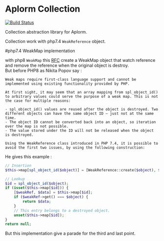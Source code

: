 
# Aplorm Collection

[![Build Status](https://travis-ci.com/aplorm/collection.svg?branch=master)](https://travis-ci.com/aplorm/collection)

Collection abstraction library for Aplorm.

Collection work with php7.4 `WeakReference` object.

#php7.4 WeakMap implementation

with php8 `WeakMap` this [RFC](https://wiki.php.net/rfc/weak_maps) create a WeakMap object that watch reference and remove the reference
when the original object is destroy.<br />
But before PHP8 as Nikita Popov say :

```
Weak maps require first-class language support and cannot be implemented using existing functionality provided by PHP.

At first sight, it may seem that an array mapping from spl_object_id() to arbitrary values could serve the purpose of a weak map. This is not the case for multiple reasons:

- spl_object_id() values are reused after the object is destroyed. Two different objects can have the same object ID – just not at the same time.
- The object ID cannot be converted back into an object, so iteration over the map is not possible.
- The value stored under the ID will not be released when the object is destroyed.

Using the WeakReference class introduced in PHP 7.4, it is possible to avoid the first two issues, by using the following construction:
```

He gives this example :
```php
// Insertion
$this->map[spl_object_id($object)] = [WeakReference::create($object), $data];

// Lookup
$id = spl_object_id($object);
if (isset($this->map[$id])) {
    [$weakRef, $data] = $this->map[$id];
    if ($weakRef->get() === $object) {
        return $data;
    }
    // This entry belongs to a destroyed object.
    unset($this->map[$id]);
}
return null;
```

But this implementation give a parade for the third and last point.

